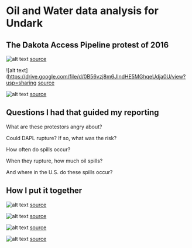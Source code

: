 # Oil and Water data analysis for Undark

## The Dakota Access Pipeline protest of 2016

![alt text](https://drive.google.com/file/d/0B56vzj8m6JIncDVPQ2R6VUh2NDQ/view?usp=sharing)
[source](https://drive.google.com/file/d/0B56vzj8m6JIncDVPQ2R6VUh2NDQ/view?usp=sharing)

![alt text](https://drive.google.com/file/d/0B56vzj8m6JIndHE5MGhqeUdja0U/view?usp=sharing
[source](https://drive.google.com/file/d/0B56vzj8m6JIndHE5MGhqeUdja0U/view?usp=sharing)

![alt text](https://drive.google.com/file/d/0B56vzj8m6JInbEp0aGtfVVVnNVk/view?usp=sharing)
[source](https://drive.google.com/file/d/0B56vzj8m6JInbEp0aGtfVVVnNVk/view?usp=sharing)

## Questions I had that guided my reporting

What are these protestors angry about?

Could DAPL rupture? If so, what was the risk?

How often do spills occur?

When they rupture, how much oil spills?

And where in the U.S. do these spills occur?

## How I put it together

![alt text](https://drive.google.com/file/d/0B56vzj8m6JInNGExLV9ncmFvWmc/view?usp=sharing)
[source](https://drive.google.com/file/d/0B56vzj8m6JInNGExLV9ncmFvWmc/view?usp=sharing)

![alt text](https://drive.google.com/file/d/0B56vzj8m6JInRDg3ai1MOVpOMWc/view?usp=sharing)
[source](https://drive.google.com/file/d/0B56vzj8m6JInRDg3ai1MOVpOMWc/view?usp=sharing)

![alt text](https://drive.google.com/file/d/0B56vzj8m6JInNllXVHNQTWx3bGs/view?usp=sharing)
[source](https://drive.google.com/file/d/0B56vzj8m6JInNllXVHNQTWx3bGs/view?usp=sharing)

![alt text](https://drive.google.com/file/d/0B56vzj8m6JInclJteUpvQTJFbWs/view?usp=sharing)
[source](https://drive.google.com/file/d/0B56vzj8m6JInclJteUpvQTJFbWs/view?usp=sharing)



